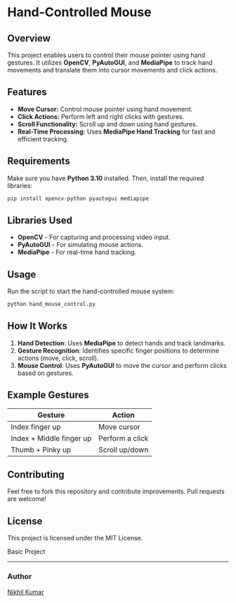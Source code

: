 # Hand-Controlled Mouse

## Overview
This project enables users to control their mouse pointer using hand gestures. It utilizes **OpenCV**, **PyAutoGUI**, and **MediaPipe** to track hand movements and translate them into cursor movements and click actions.

## Features
- **Move Cursor:** Control mouse pointer using hand movement.
- **Click Actions:** Perform left and right clicks with gestures.
- **Scroll Functionality:** Scroll up and down using hand gestures.
- **Real-Time Processing:** Uses **MediaPipe Hand Tracking** for fast and efficient tracking.

## Requirements
Make sure you have **Python 3.10** installed. Then, install the required libraries:

```bash
pip install opencv-python pyautogui mediapipe
```

## Libraries Used
- **OpenCV** - For capturing and processing video input.
- **PyAutoGUI** - For simulating mouse actions.
- **MediaPipe** - For real-time hand tracking.

## Usage
Run the script to start the hand-controlled mouse system:

```bash
python hand_mouse_control.py
```

## How It Works
1. **Hand Detection**: Uses **MediaPipe** to detect hands and track landmarks.
2. **Gesture Recognition**: Identifies specific finger positions to determine actions (move, click, scroll).
3. **Mouse Control**: Uses **PyAutoGUI** to move the cursor and perform clicks based on gestures.

## Example Gestures
| Gesture | Action |
|---------|--------|
| Index finger up | Move cursor |
| Index + Middle finger up | Perform a click |
| Thumb + Pinky up | Scroll up/down |

## Contributing
Feel free to fork this repository and contribute improvements. Pull requests are welcome!

## License
This project is licensed under the MIT License.




Basic Project

---

### Author
[Nikhil Kumar](https://github.com/Nikhil112024)

